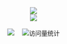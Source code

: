 <div align="center">
  
  <!-- dynamic typing effect 动态打字效果 -->
  <div>
    <a href="https://blog.sunguoqi.com/">
      <img src="https://readme-typing-svg.demolab.com?font=Fira+Code&pause=1000&width=435&lines=Hi! I'm Qiu Qiulin.&center=true&Center=true&size=27" />
    </a>
  </div>

  <!-- knock code pictures 敲代码的图片 -->
  <picture>
    <img src="https://cdn.jsdelivr.net/gh/sun0225SUN/sun0225SUN/assets/images/coding.gif" />
  </picture>

  <!-- for beauty 留个空行好看点 -->
  <div>&nbsp;</div>
  
  <!-- profile logo 个人资料徽标 -->
  <div>
    <a href="https://forimagine.eu.org/"><img src="https://img.shields.io/badge/Website-博客-green" /></a>&emsp;
    <!-- visitor statistics logo 访问量统计徽标 -->
    <img src="https://komarev.com/ghpvc/?username=RS-Imagine&label=Views&color=0e75b6&style=flat" alt="访问量统计" />
  </div>
  
</div>
